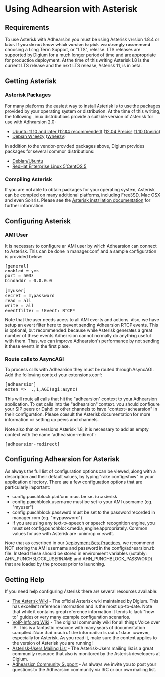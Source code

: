 # Using Adhearsion with Asterisk

## Requirements

To use Asterisk with Adhearsion you must be using Asterisk version 1.8.4 or later.  If you do not know which version to pick, we strongly recommend choosing a Long Term Support, or "LTS", release.  LTS releases are supported by Digium for a much longer period of time and are appropriate for production deployment.  At the time of this writing Asterisk 1.8 is the current LTS release and the next LTS release, Asterisk 11, is in beta.

## Getting Asterisk

### Asterisk Packages

For many platforms the easiest way to install Asterisk is to use the packages provided by your operating system or distribution.  At the time of this writing, the following Linux distributions provide a suitable version of Asterisk for use with Adhearsion 2.0:

* [Ubuntu 11.10 and later (12.04 recommended)](http://ubuntu.com) ([12.04 Precise](http://packages.ubuntu.com/precise/asterisk) [11.10 Oneiric](http://packages.ubuntu.com/oneiric/asterisk))
* [Debian Wheezy](http://debian.org) ([Wheezy](http://packages.debian.org/wheezy/asterisk))

In addition to the vendor-provided packages above, Digium provides packages for several common distributions:

* [Debian/Ubuntu](https://wiki.asterisk.org/wiki/display/AST/Asterisk+Packages#AsteriskPackages-APT%28Debian%2FUbuntu%29)
* [RedHat Enterprise Linux 5/CentOS 5](https://wiki.asterisk.org/wiki/display/AST/Asterisk+Packages#AsteriskPackages-APT%28Debian%2FUbuntu%29)

### Compiling Asterisk

If you are not able to obtain packages for your operating system, Asterisk can be compiled on many additional platforms, including FreeBSD, Mac OSX and even Solaris. Please see the [Asterisk installation documentation](https://wiki.asterisk.org/wiki/display/AST/Installing+Asterisk+From+Source) for further information.

## Configuring Asterisk

### AMI User

It is necessary to configure an AMI user by which Adhearsion can connect to Asterisk. This can be done in manager.conf, and a sample configuration is provided below:

<pre class="brush: ruby;">
[general]
enabled = yes
port = 5038
bindaddr = 0.0.0.0

[myuser]
secret = mypassword
read = all
write = all
eventfilter = !Event: RTCP*
</pre>

Note that the user needs acess to all AMI events and actions. Also, we have setup an event filter here to prevent sending Adhearsion RTCP events. This is optional, but recommended, because while Asterisk generates a great number of these events Adhearsion cannot normally do anything useful with them. Thus, we can improve Adhearsion's performance by not sending it these events in the first place.

### Route calls to AsyncAGI

To process calls with Adhearsion they must be routed through AsyncAGI.  Add the following context your extensions.conf:

<pre>
[adhearsion]
exten => _.,1,AGI(agi:async)
</pre>

This will route all calls that hit the "adhearsion" context to your Adhearsion application.  To get calls into the "adhearsion" context, you should configure your SIP peers or Dahdi or other channels to have "context=adhearsion" in their configuration.  Please consult the Asterisk documentation for more information on setting up peers and channels.

Note also that on versions Asterisk 1.8, it is necessary to add an empty context with the name 'adhearsion-redirect':
<pre>
[adhearsion-redirect]
</pre>

## Configuring Adhearsion for Asterisk

As always the full list of configuration options can be viewed, along with a description and their default values, by typing "rake config:show" in your application directory.  There are a few configuration options that are particularly important:

* config.punchblock.platform must be set to :asterisk
* config.punchblock.username must be set to your AMI username (eg. "myuser")
* config.punchblock.password must be set to the password recorded in manager.com (eg. "mypassword")
* If you are using any text-to-speech or speech recognition engine, you must set config.punchblock.media_engine appropriately.  Common values for use with Asterisk are :unimrcp or :swift.

Note that as described in our [Deployment Best Practices](/docs/best-practices/deployment), we recommend NOT storing the AMI username and password in the config/adhearsion.rb file.  Instead these should be stored in environment variables (notably: AHN_PUNCHBLOCK_USERNAME and AHN_PUNCHBLOCK_PASSWORD) that are loaded by the process prior to launching.

## Getting Help

If you need help configuring Asterisk there are several resources available:

* [The Asterisk Wiki](http://wiki.asterisk.org) - The official Asterisk wiki maintained by Digium. This has excellent reference information and is the most up-to-date.  Note that while it contains great reference information it tends to lack "how to" guides or very many example configuration scenarios.
* [VoIP-Info.org Wiki](http://www.voip-info.org/) - The original community wiki for all things Voice over IP.  This is a fantastic resource with many years of documentation compiled.  Note that much of the information is out of date however, especially for Asterisk.  As you read it, make sure the content applies to the version of Asterisk you are running!
* [Asterisk-Users Mailing List](http://lists.digium.com/mailman/listinfo/asterisk-users/) - The Asterisk-Users mailing list is a great community resource that also is monitored by the Asterisk developers at Digium.
* [Adhearsion Community Support](/community) - As always we invite you to post your questions to the Adhearsion community via IRC or our own mailing list.

